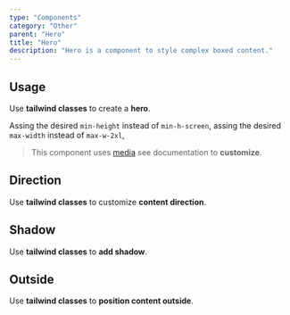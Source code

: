 ```yaml
---
type: "Components"
category: "Other"
parent: "Hero"
title: "Hero"
description: "Hero is a component to style complex boxed content."
---
```


## Usage

Use **tailwind classes** to create a **hero**.

Assing the desired `min-height` instead of `min-h-screen`, assing the desired `max-width` instead of `max-w-2xl`,

> This component uses [media](/components/media) see documentation to **customize**.

<demo>
  <div class="gatsby_demo_item" data-iframe="demos/components/hero/usage">
  </div>
</demo>

## Direction

Use **tailwind classes** to customize **content direction**.

<demo>
  <div class="gatsby_demo_item" data-iframe="demos/components/hero/direction">
  </div>
</demo>

## Shadow

Use **tailwind classes** to **add shadow**.

<demo>
  <div class="gatsby_demo_item" data-iframe="demos/components/hero/shadow">
  </div>
</demo>

## Outside

Use **tailwind classes** to **position content outside**.

<demo>
  <div class="gatsby_demo_item" data-iframe="demos/components/hero/outside">
  </div>
</demo>
